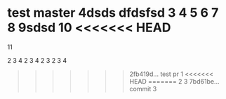test master 4dsds
dfdsfsd
3
4
5
6
7
8
9sdsd
10
<<<<<<< HEAD
=======
11

2
3
4
2
3
4
2
3
2
3
4
>>>>>>> 2fb419d... test pr
1
<<<<<<< HEAD
=======
2
3
>>>>>>> 7bd61be... commit 3
